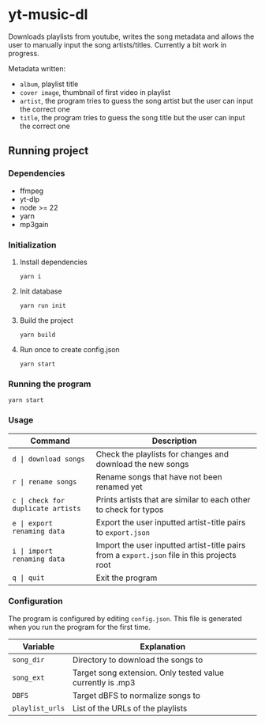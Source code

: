 # yt-music-dl

Downloads playlists from youtube, writes the song metadata and allows the user to manually input the song artists/titles. Currently a bit work in progress.

Metadata written:

-   `album`, playlist title
-   `cover image`, thumbnail of first video in playlist
-   `artist`, the program tries to guess the song artist but the user can input the correct one
-   `title`, the program tries to guess the song title but the user can input the correct one

## Running project

### Dependencies

-   ffmpeg
-   yt-dlp
-   node >= 22
-   yarn
-   mp3gain

### Initialization

1. Install dependencies
    ```
    yarn i
    ```
2. Init database
    ```
    yarn run init
    ```
3. Build the project
    ```
    yarn build
    ```
4. Run once to create config.json
    ```
    yarn start
    ```

### Running the program

```
yarn start
```

### Usage

| Command                            | Description                                                                                 |
| ---------------------------------- | ------------------------------------------------------------------------------------------- |
| `d \| download songs`              | Check the playlists for changes and download the new songs                                  |
| `r \| rename songs`                | Rename songs that have not been renamed yet                                                 |
| `c \| check for duplicate artists` | Prints artists that are similar to each other to check for typos                            |
| `e \| export renaming data`        | Export the user inputted artist-title pairs to `export.json`                                |
| `i \| import renaming data`        | Import the user inputted artist-title pairs from a `export.json` file in this projects root |
| `q \| quit`                        | Exit the program                                                                            |

### Configuration

The program is configured by editing `config.json`. This file is generated when you run the program for the first time.

| Variable        | Explanation                                                |
| --------------- | ---------------------------------------------------------- |
| `song_dir`      | Directory to download the songs to                         |
| `song_ext`      | Target song extension. Only tested value currently is .mp3 |
| `DBFS`          | Target dBFS to normalize songs to                          |
| `playlist_urls` | List of the URLs of the playlists                          |
